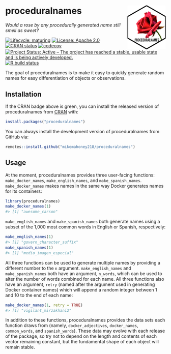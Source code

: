 
<!-- README.md is generated from README.Rmd. Please edit that file -->

# proceduralnames <a href='https://mikemahoney218.github.io/proceduralnames'><img src='man/figures/logo.png' align="right" height="138" /></a>

*Would a rose by any procedurally generated name still smell as sweet?*

<!-- badges: start -->

[![Lifecycle:
maturing](https://img.shields.io/badge/lifecycle-maturing-blue.svg)](https://www.tidyverse.org/lifecycle/#maturing)
[![License: Apache
2.0](https://img.shields.io/badge/license-Apache-yellowgreen.svg)](https://choosealicense.com/licenses/apache-2.0/)
[![CRAN
status](https://www.r-pkg.org/badges/version/proceduralnames)](https://CRAN.R-project.org/package=proceduralnames)
[![codecov](https://codecov.io/gh/mikemahoney218/proceduralnames/branch/master/graph/badge.svg)](https://codecov.io/gh/mikemahoney218/proceduralnames)
[![Project Status: Active – The project has reached a stable, usable
state and is being actively
developed.](https://www.repostatus.org/badges/latest/active.svg)](https://www.repostatus.org/#active)
[![R build
status](https://github.com/mikemahoney218/proceduralnames/workflows/R-CMD-check/badge.svg)](https://github.com/mikemahoney218/proceduralnames/actions)

<!-- badges: end -->

The goal of proceduralnames is to make it easy to quickly generate
random names for easy differentiation of objects or observations.

## Installation

If the CRAN badge above is green, you can install the released version
of proceduralnames from [CRAN](https://CRAN.R-project.org) with:

``` r
install.packages("proceduralnames")
```

You can always install the development version of proceduralnames from
GitHub via:

``` r
remotes::install.github("mikemahoney218/proceduralnames")
```

## Usage

At the moment, proceduralnames provides three user-facing functions:
`make_docker_names`, `make_english_names`, and `make_spanish_names`.
`make_docker_names` makes names in the same way Docker generates names
for its containers:

``` r
library(proceduralnames)
make_docker_names(1)
#> [1] "awesome_carson"
```

`make_english_names` and `make_spanish_names` both generate names using
a subset of the 1,000 most common words in English or Spanish,
respectively:

``` r
make_english_names(1)
#> [1] "govern_character_suffix"
make_spanish_names(1)
#> [1] "medio_imagen_especial"
```

All three functions can be used to generate multiple names by providing
a different number to the `n` argument. `make_english_names` and
`make_spanish_names` both have an argument, `n_words`, which can be used
to alter the number of words combined for each name. All three functions
also have an argument, `retry` (named after the argument used in
generating Docker container names) which will append a random integer
between 1 and 10 to the end of each name:

``` r
make_docker_names(1, retry = TRUE)
#> [1] "vigilant_mirzakhani2"
```

In addition to these functions, proceduralnames provides the data sets
each function draws from (namely, `docker_adjectives`, `docker_names`,
`common_words`, and `spanish_words`). These data may evolve with each
release of the package, so try not to depend on the length and contents
of each vector remaining constant, but the fundamental shape of each
object will remain stable.

